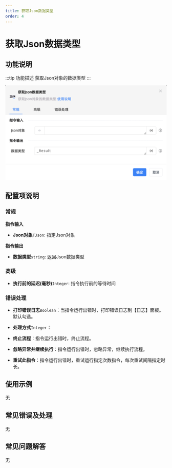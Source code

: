 ```yaml
---
title: 获取Json数据类型
order: 4
---
```


# 获取Json数据类型

## 功能说明

:::tip 功能描述
获取Json对象的数据类型
:::

![获取Json数据类型](../../../assets/获取Json数据类型_command.png)

## 配置项说明

### 常规

**指令输入**

- **Json对象**`TJson`: 指定Json对象


**指令输出**

- **数据类型**`string`: 返回Json数据类型

### 高级

- **执行前的延迟(毫秒)**`Integer`: 指令执行前的等待时间

### 错误处理

- **打印错误日志**`Boolean`：当指令运行出错时，打印错误日志到【日志】面板。默认勾选。

- **处理方式**`Integer`：

 - **终止流程**：指令运行出错时，终止流程。

 - **忽略异常并继续执行**：指令运行出错时，忽略异常，继续执行流程。

 - **重试此指令**：指令运行出错时，重试运行指定次数指令，每次重试间隔指定时长。

## 使用示例
无

## 常见错误及处理

无

## 常见问题解答

无

